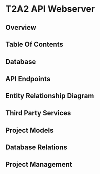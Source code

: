 # T2A2 API Webserver  

## Overview  
  
## Table Of Contents  

## Database  

## API Endpoints  
  
## Entity Relationship Diagram  
  
## Third Party Services  

## Project Models

## Database Relations  

##  Project Management  